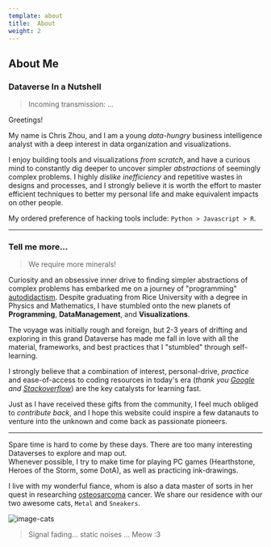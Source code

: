 ```yaml
---
template: about
title:  About
weight: 2
---
```


## About Me

### Dataverse In a Nutshell
>   Incoming transmission: ...

Greetings!

My name is Chris Zhou, and I am a young *data-hungry* business intelligence analyst with a deep interest in data 
organization and visualizations.

I enjoy building tools and visualizations *from scratch*, and have a curious mind to constantly dig deeper to uncover 
simpler *abstractions* of seemingly complex problems.  I highly *dislike inefficiency* and repetitive wastes in designs 
and processes, and I strongly believe it is worth the effort to master efficient techniques to better my personal life
and make equivalent impacts on other people.

My ordered preference of hacking tools include: `Python > Javascript > R`.

------

### Tell me more...
>   We require more minerals!

Curiosity and an obsessive inner drive to finding simpler abstractions of complex problems has embarked me on a journey
of "programming" [autodidactism][].  Despite graduating from Rice University with a degree in Physics and Mathematics, 
I have stumbled onto the new planets of **Programming**, **DataManagement**, and **Visualizations**.

The voyage was initially rough and foreign, but 2-3 years of drifting and exploring in this grand Dataverse has made
me fall in love with all the material, frameworks, and best practices that I "stumbled" through self-learning.

I strongly believe that a combination of interest, personal-drive, *practice* and ease-of-access to coding 
resources in today's era (*thank you [Google][] and [Stackoverflow][]*) are the key catalysts for learning fast.

Just as I have received these gifts from the community, I feel much obliged to *contribute back*, and I hope this 
website could inspire a few datanauts to venture into the unknown and come back as passionate pioneers. 

------

Spare time is hard to come by these days.  There are too many interesting Dataverses to explore and map out.  
Whenever possible, I try to make time for playing PC games (Hearthstone, Heroes of the Storm, some DotA), as well as 
practicing ink-drawings.

I live with my wonderful fiance, whom is also a data master of sorts in her quest in researching [osteosarcoma][] 
cancer.  We share our residence with our two awesome cats, `Metal` and `Sneakers`.

![image-cats][]

>   Signal fading...   static noises ...  Meow :3

<!-- links -->
[autodidactism]: http://en.wikipedia.org/wiki/Autodidacticism
[osteosarcoma]: http://en.wikipedia.org/wiki/Osteosarcoma
[Google]: https://www.google.com/
[Stackoverflow]: http://stackoverflow.com/


<!-- image links-->
[image-cats]: https://s3-us-west-1.amazonaws.com/chrisrzhou/datanaut/site/images/cats.jpg
